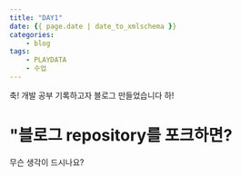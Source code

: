 ```yaml
---
title: "DAY1"
date: {{ page.date | date_to_xmlschema }}
categories:
    - blog
tags:
    - PLAYDATA
    - 수업
---
```


축! 개발 공부 기록하고자 블로그 만들었습니다 하!


# "블로그 repository를 포크하면?

무슨 생각이 드시나요?


